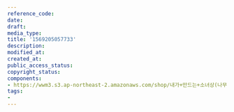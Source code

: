 ```yaml
---
reference_code: 
date: 
draft: 
media_type: 
title: '1569205057733'
description: 
modified_at: 
created_at: 
public_access_status: 
copyright_status: 
components:
- https://wwm3.s3.ap-northeast-2.amazonaws.com/shop/내가+만드는+소녀상(나무)/나무소녀상/소녀상/1569205057733.jpg
tags:
- 
---
```

